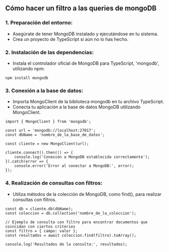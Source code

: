 ## Cómo hacer un filtro a las queries de mongoDB
### 1. Preparación del entorno:
- Asegúrate de tener MongoDB instalado y ejecutándose en tu sistema.
- Crea un proyecto de TypeScript si aún no lo has hecho.

### 2. Instalación de las dependencias:
- Instala el controlador oficial de MongoDB para TypeScript, 'mongodb', utilizando npm:
```
npm install mongodb
```

### 3. Conexión a la base de datos:
- Importa MongoClient de la biblioteca mongodb en tu archivo TypeScript.
- Conecta tu aplicación a la base de datos MongoDB utilizando MongoClient.
```
import { MongoClient } from 'mongodb';

const url = 'mongodb://localhost:27017';
const dbName = 'nombre_de_la_base_de_datos';

const cliente = new MongoClient(url);

cliente.connect().then(() => {
    console.log('Conexión a MongoDB establecida correctamente');
}).catch(error => {
    console.error('Error al conectar a MongoDB:', error);
});
```

### 4. Realización de consultas con filtros:
- Utiliza métodos de la colección de MongoDB, como find(), para realizar consultas con filtros.
```
const db = cliente.db(dbName);
const coleccion = db.collection('nombre_de_la_coleccion');

// Ejemplo de consulta con filtro para encontrar documentos que coincidan con ciertos criterios
const filtro = { campo: valor };
const resultados = await coleccion.find(filtro).toArray();

console.log('Resultados de la consulta:', resultados);
```
